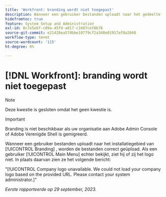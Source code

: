 ```yaml
---
title: 'Workfront: branding wordt niet toegepast'
description: Wanneer een gebruiker bestanden uploadt naar het gedeelte Branding van de installatie, lijken de bestanden op de juiste wijze te zijn geüpload. Als een gebruiker echter het hoofdmenu weergeeft, ziet hij of zij het logo niet. In plaats daarvan zien ze een foutbericht.
hidefromtoc: true
feature: System Setup and Administration
exl-id: 0c7e5ebf-c09a-45fd-a017-c1607cef8b78
source-git-commit: e21428ea574bbe10779cf2a348e01917af0a2640
workflow-type: tm+mt
source-wordcount: '115'
ht-degree: 0%

---
```


# [!DNL Workfront]: branding wordt niet toegepast

>[!NOTE]
>
>Deze kwestie is gesloten omdat het geen kwestie is.

>[!IMPORTANT]
>
>Branding is niet beschikbaar als uw organisatie aan Adobe Admin Console of Adobe Verenigde Shell is gemigreerd.

Wanneer een gebruiker bestanden uploadt naar het installatiegebied van [!UICONTROL Branding] , worden de bestanden correct geüpload. Als een gebruiker [!UICONTROL Main Menu] echter bekijkt, ziet hij of zij het logo niet. In plaats daarvan zien ze het volgende bericht:

&quot;[!UICONTROL Company logo unavailable. We could not load your company logo based on the provided URL. Please contact your system administrator.]&quot;

_Eerste rapporteerde op 29 september, 2023._
